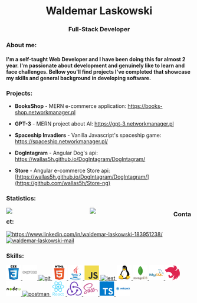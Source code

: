 
<h1 align="center">Waldemar Laskowski</h1>
<h3 align="center">Full-Stack Developer</h3>

<h3 align="left">About me:</h3>
<h4 align="left">
I'm a self‐taught Web Developer and I have been doing this for almost 2 year.
I'm passionate about development and genuinely like to learn and face challenges.
Bellow you'll find projects I've completed that showcase my skills and general background in developing software.
</h4>

<h3 align="left">Projects:</h3>

- **BooksShop**  - MERN e-commerce application: https://books-shop.networkmanager.pl

- **GPT-3** - MERN project about AI: https://gpt-3.networkmanager.pl

- **Spaceship Invadiers** - Vanilla Javascript's spaceship game: https://spaceship.networkmanager.pl/

- **DogIntagram** - Angular Dog's api: https://wallas5h.github.io/DogIntagram/DogIntagram/

- **Store** - Angular e-commerce Store api: [https://wallas5h.github.io/DogIntagram/DogIntagram/](https://github.com/wallas5h/Store-ng)

<h3 align="left">Statistics:</h3>
<div width="100%"> 
<img align="left" width="45%" src="https://github-readme-stats.vercel.app/api?username=wallas5h&show_icons=true&theme=radical"/>
<img align="left" width="45%" src="https://github-readme-stats.vercel.app/api/top-langs/?username=wallas5h&layout=compact&langs_count=4"/>
</div>

<h3 align="left" >Contact:</h3>
<p align="left" width="100%">
<a width="100%" href="https://linkedin.com/in/waldemar-laskowski-183951238/" target="blank"><img src="https://raw.githubusercontent.com/rahuldkjain/github-profile-readme-generator/master/src/images/icons/Social/linked-in-alt.svg" alt="https://www.linkedin.com/in/waldemar-laskowski-183951238/" height="40" width="30" /></a> <span display="inline-block" padding-left="10px" width="40" > </span><a width="100%" margin-left="5rem" href="mailto:wallas5h@gmail.com" target="blank"><img  src="https://iconarchive.com/download/i75211/cornmanthe3rd/metronome/Communication-email-blue.ico" alt="waldemar-laskowski-mail" height="40" width="40" /></a>

</p>

<h3 align="left">Skills:</h3>
<p align="left"> <a href="https://www.w3schools.com/css/" target="_blank" rel="noreferrer"> <img src="https://raw.githubusercontent.com/devicons/devicon/master/icons/css3/css3-original-wordmark.svg" alt="css3" width="40" height="40"/> </a> <a href="https://expressjs.com" target="_blank" rel="noreferrer"> <img src="https://raw.githubusercontent.com/devicons/devicon/master/icons/express/express-original-wordmark.svg" alt="express" width="40" height="40"/> </a> <a href="https://git-scm.com/" target="_blank" rel="noreferrer"> <img src="https://www.vectorlogo.zone/logos/git-scm/git-scm-icon.svg" alt="git" width="40" height="40"/> </a> <a href="https://www.w3.org/html/" target="_blank" rel="noreferrer"> <img src="https://raw.githubusercontent.com/devicons/devicon/master/icons/html5/html5-original-wordmark.svg" alt="html5" width="40" height="40"/> </a> <a href="https://www.java.com" target="_blank" rel="noreferrer"> <img src="https://raw.githubusercontent.com/devicons/devicon/master/icons/java/java-original.svg" alt="java" width="40" height="40"/> </a> <a href="https://developer.mozilla.org/en-US/docs/Web/JavaScript" target="_blank" rel="noreferrer"> <img src="https://raw.githubusercontent.com/devicons/devicon/master/icons/javascript/javascript-original.svg" alt="javascript" width="40" height="40"/> </a> <a href="https://jestjs.io" target="_blank" rel="noreferrer"> <img src="https://www.vectorlogo.zone/logos/jestjsio/jestjsio-icon.svg" alt="jest" width="40" height="40"/> </a> <a href="https://www.linux.org/" target="_blank" rel="noreferrer"> <img src="https://raw.githubusercontent.com/devicons/devicon/master/icons/linux/linux-original.svg" alt="linux" width="40" height="40"/> </a> <a href="https://www.mongodb.com/" target="_blank" rel="noreferrer"> <img src="https://raw.githubusercontent.com/devicons/devicon/master/icons/mongodb/mongodb-original-wordmark.svg" alt="mongodb" width="40" height="40"/> </a> <a href="https://www.mysql.com/" target="_blank" rel="noreferrer"> <img src="https://raw.githubusercontent.com/devicons/devicon/master/icons/mysql/mysql-original-wordmark.svg" alt="mysql" width="40" height="40"/> </a> <a href="https://nestjs.com/" target="_blank" rel="noreferrer"> <img src="https://raw.githubusercontent.com/devicons/devicon/master/icons/nestjs/nestjs-plain.svg" alt="nestjs" width="40" height="40"/> </a> <a href="https://nodejs.org" target="_blank" rel="noreferrer"> <img src="https://raw.githubusercontent.com/devicons/devicon/master/icons/nodejs/nodejs-original-wordmark.svg" alt="nodejs" width="40" height="40"/> </a> <a href="https://postman.com" target="_blank" rel="noreferrer"> <img src="https://www.vectorlogo.zone/logos/getpostman/getpostman-icon.svg" alt="postman" width="40" height="40"/> </a> <a href="https://reactjs.org/" target="_blank" rel="noreferrer"> <img src="https://raw.githubusercontent.com/devicons/devicon/master/icons/react/react-original-wordmark.svg" alt="react" width="40" height="40"/> </a> <a href="https://redux.js.org" target="_blank" rel="noreferrer"> <img src="https://raw.githubusercontent.com/devicons/devicon/master/icons/redux/redux-original.svg" alt="redux" width="40" height="40"/> </a> <a href="https://sass-lang.com" target="_blank" rel="noreferrer"> <img src="https://raw.githubusercontent.com/devicons/devicon/master/icons/sass/sass-original.svg" alt="sass" width="40" height="40"/> </a> <a href="https://www.typescriptlang.org/" target="_blank" rel="noreferrer"> <img src="https://raw.githubusercontent.com/devicons/devicon/master/icons/typescript/typescript-original.svg" alt="typescript" width="40" height="40"/> </a> <a href="https://webpack.js.org" target="_blank" rel="noreferrer"> <img src="https://raw.githubusercontent.com/devicons/devicon/d00d0969292a6569d45b06d3f350f463a0107b0d/icons/webpack/webpack-original-wordmark.svg" alt="webpack" width="40" height="40"/> </a> </p>

